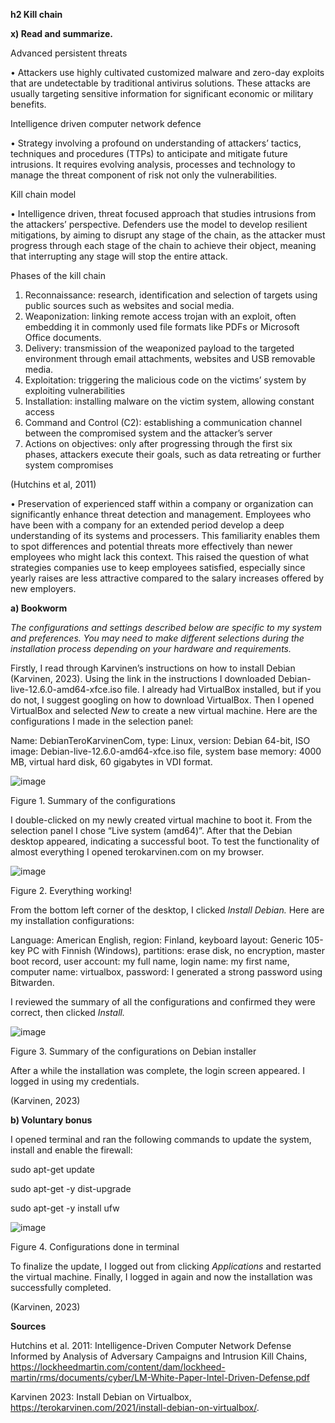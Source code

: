 **h2 Kill chain**

**x) Read and summarize.**

Advanced persistent threats

•	Attackers use highly cultivated customized malware and zero-day exploits that are undetectable by traditional antivirus solutions. These attacks are usually targeting sensitive information for significant economic or military benefits. 

Intelligence driven computer network defence

•	Strategy involving a profound on understanding of attackers’ tactics, techniques and procedures (TTPs) to anticipate and mitigate future intrusions. It requires evolving analysis, processes and technology to manage the threat component of risk not only the vulnerabilities. 

Kill chain model

•	Intelligence driven, threat focused approach that studies intrusions from the attackers’ perspective. Defenders use the model to develop resilient mitigations, by aiming to disrupt any stage of the chain, as the attacker must progress through each stage of the chain to achieve their object, meaning that interrupting any stage will stop the entire attack. 

Phases of the kill chain
1.	Reconnaissance: research, identification and selection of targets using public sources such as websites and social media.
2.	Weaponization: linking remote access trojan with an exploit, often embedding it in commonly used file formats like PDFs or Microsoft Office documents.
3.	Delivery: transmission of the weaponized payload to the targeted environment through email attachments, websites and USB removable media. 
4.	Exploitation: triggering the malicious code on the victims’ system by exploiting vulnerabilities 
5.	Installation: installing malware on the victim system, allowing constant access 
6.	Command and Control (C2): establishing a communication channel between the compromised system and the attacker’s server
7.	Actions on objectives: only after progressing through the first six phases, attackers execute their goals, such as data retreating or further system compromises

(Hutchins et al, 2011)

•	Preservation of experienced staff within a company or organization can significantly enhance threat detection and management. Employees who have been with a company for an extended period develop a deep understanding of its systems and processers. This familiarity enables them to spot differences and potential threats more effectively than newer employees who might lack this context. This raised the question of what strategies companies use to keep employees satisfied, especially since yearly raises are less attractive compared to the salary increases offered by new employers. 

**a)	Bookworm**

_The configurations and settings described below are specific to my system and preferences. You may need to make different selections during the installation process depending on your hardware and requirements._

Firstly, I read through Karvinen’s instructions on how to install Debian (Karvinen, 2023). Using the link in the instructions I downloaded Debian-live-12.6.0-amd64-xfce.iso file.  I already had VirtualBox installed, but if you do not, I suggest googling on how to download VirtualBox. Then I opened VirtualBox and selected _New_ to create a new virtual machine. Here are the configurations I made in the selection panel: 

Name: DebianTeroKarvinenCom, type: Linux, version: Debian 64-bit, ISO image: Debian-live-12.6.0-amd64-xfce.iso file, system base memory: 4000 MB, virtual hard disk, 60 gigabytes in VDI format. 

![image](https://github.com/user-attachments/assets/af709e89-c607-416e-ac77-307ca045c6f2)

Figure 1. Summary of the configurations

I double-clicked on my newly created virtual machine to boot it. From the selection panel I chose “Live system (amd64)”. After that the Debian desktop appeared, indicating a successful boot. To test the functionality of almost everything I opened terokarvinen.com on my browser.

![image](https://github.com/user-attachments/assets/77645bc1-22bb-4563-a025-83d38c09def2)

Figure 2. Everything working!

From the bottom left corner of the desktop, I clicked _Install Debian._ Here are my installation configurations: 

Language: American English, region: Finland, keyboard layout: Generic 105-key PC with Finnish (Windows), partitions: erase disk, no encryption, master boot record, user account: my full name, login name: my first name, computer name: virtualbox, password: I generated a strong password using Bitwarden. 

I reviewed the summary of all the configurations and confirmed they were correct, then clicked _Install._


![image](https://github.com/user-attachments/assets/7daa402c-e59c-47e1-a5c5-01d87a877150)

Figure 3. Summary of the configurations on Debian installer

After a while the installation was complete, the login screen appeared. I logged in using my credentials.

(Karvinen, 2023)

**b) Voluntary bonus**

I opened terminal and ran the following commands to update the system, install and enable the firewall:

sudo apt-get update

sudo apt-get -y dist-upgrade

sudo apt-get -y install ufw

![image](https://github.com/user-attachments/assets/f30a713e-a461-4311-9673-c199a84d81ab)

Figure 4. Configurations done in terminal

To finalize the update, I logged out from clicking _Applications_ and restarted the virtual machine. Finally, I logged in again and now the installation was successfully completed. 

(Karvinen, 2023)

**Sources**

Hutchins et al. 2011: Intelligence-Driven Computer Network Defense Informed by Analysis of Adversary Campaigns and Intrusion Kill Chains, https://lockheedmartin.com/content/dam/lockheed-martin/rms/documents/cyber/LM-White-Paper-Intel-Driven-Defense.pdf

Karvinen 2023: Install Debian on Virtualbox, https://terokarvinen.com/2021/install-debian-on-virtualbox/. 
